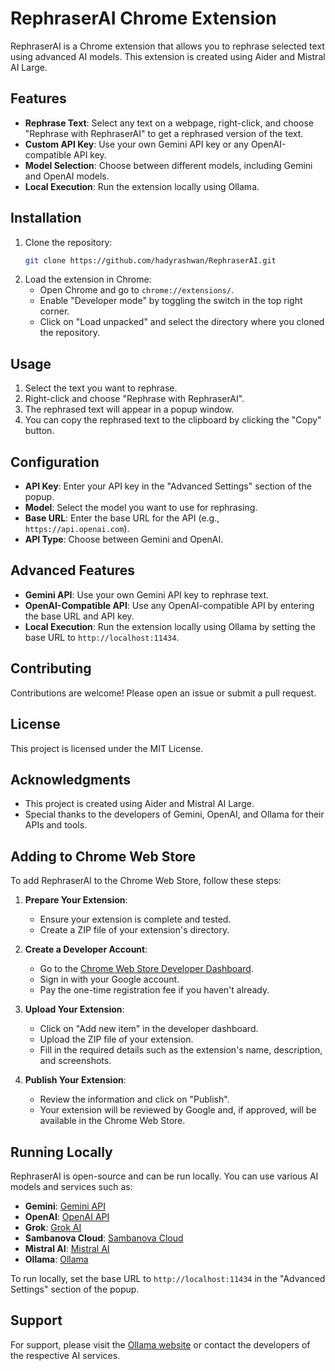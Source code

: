 # RephraserAI Chrome Extension

RephraserAI is a Chrome extension that allows you to rephrase selected text using advanced AI models. This extension is created using Aider and Mistral AI Large.

## Features

- **Rephrase Text**: Select any text on a webpage, right-click, and choose "Rephrase with RephraserAI" to get a rephrased version of the text.
- **Custom API Key**: Use your own Gemini API key or any OpenAI-compatible API key.
- **Model Selection**: Choose between different models, including Gemini and OpenAI models.
- **Local Execution**: Run the extension locally using Ollama.

## Installation

1. Clone the repository:
   ```sh
   git clone https://github.com/hadyrashwan/RephraserAI.git
   ```
2. Load the extension in Chrome:
   - Open Chrome and go to `chrome://extensions/`.
   - Enable "Developer mode" by toggling the switch in the top right corner.
   - Click on "Load unpacked" and select the directory where you cloned the repository.

## Usage

1. Select the text you want to rephrase.
2. Right-click and choose "Rephrase with RephraserAI".
3. The rephrased text will appear in a popup window.
4. You can copy the rephrased text to the clipboard by clicking the "Copy" button.

## Configuration

- **API Key**: Enter your API key in the "Advanced Settings" section of the popup.
- **Model**: Select the model you want to use for rephrasing.
- **Base URL**: Enter the base URL for the API (e.g., `https://api.openai.com`).
- **API Type**: Choose between Gemini and OpenAI.

## Advanced Features

- **Gemini API**: Use your own Gemini API key to rephrase text.
- **OpenAI-Compatible API**: Use any OpenAI-compatible API by entering the base URL and API key.
- **Local Execution**: Run the extension locally using Ollama by setting the base URL to `http://localhost:11434`.

## Contributing

Contributions are welcome! Please open an issue or submit a pull request.

## License

This project is licensed under the MIT License.

## Acknowledgments

- This project is created using Aider and Mistral AI Large.
- Special thanks to the developers of Gemini, OpenAI, and Ollama for their APIs and tools.

## Adding to Chrome Web Store

To add RephraserAI to the Chrome Web Store, follow these steps:

1. **Prepare Your Extension**:
   - Ensure your extension is complete and tested.
   - Create a ZIP file of your extension's directory.

2. **Create a Developer Account**:
   - Go to the [Chrome Web Store Developer Dashboard](https://chrome.google.com/webstore/developer/dashboard).
   - Sign in with your Google account.
   - Pay the one-time registration fee if you haven't already.

3. **Upload Your Extension**:
   - Click on "Add new item" in the developer dashboard.
   - Upload the ZIP file of your extension.
   - Fill in the required details such as the extension's name, description, and screenshots.

4. **Publish Your Extension**:
   - Review the information and click on "Publish".
   - Your extension will be reviewed by Google and, if approved, will be available in the Chrome Web Store.

## Running Locally

RephraserAI is open-source and can be run locally. You can use various AI models and services such as:

- **Gemini**: [Gemini API](https://gemini.com)
- **OpenAI**: [OpenAI API](https://openai.com)
- **Grok**: [Grok AI](https://grok.com)
- **Sambanova Cloud**: [Sambanova Cloud](https://sambanova.ai)
- **Mistral AI**: [Mistral AI](https://mistral.ai)
- **Ollama**: [Ollama](https://ollama.com)

To run locally, set the base URL to `http://localhost:11434` in the "Advanced Settings" section of the popup.

## Support

For support, please visit the [Ollama website](https://ollama.com) or contact the developers of the respective AI services.
